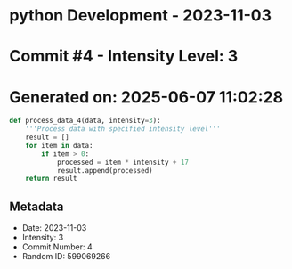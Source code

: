 ﻿# python Development - 2023-11-03
# Commit #4 - Intensity Level: 3
# Generated on: 2025-06-07 11:02:28
```python
def process_data_4(data, intensity=3):
    '''Process data with specified intensity level'''
    result = []
    for item in data:
        if item > 0:
            processed = item * intensity + 17
            result.append(processed)
    return result
```
## Metadata
- Date: 2023-11-03
- Intensity: 3
- Commit Number: 4
- Random ID: 599069266
